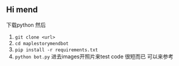 ## Hi mend
下载python 然后
1. `git clone <url>`
2. `cd maplestorymendbot`
3. `pip install -r requirements.txt`
4. `python bot.py`
进去images开照片来test
code 很短而已 可以来参考
